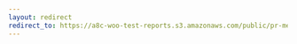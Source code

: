 ```yaml
---
layout: redirect
redirect_to: https://a8c-woo-test-reports.s3.amazonaws.com/public/pr-merge/43698/e2e/index.html
---
```

